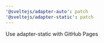 ```yaml
---
'@sveltejs/adapter-auto': patch
'@sveltejs/adapter-static': patch
---
```


Use adapter-static with GitHub Pages
